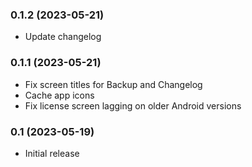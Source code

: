 ### 0.1.2 (2023-05-21)

* Update changelog

### 0.1.1 (2023-05-21)

* Fix screen titles for Backup and Changelog
* Cache app icons
* Fix license screen lagging on older Android versions

### 0.1 (2023-05-19)

* Initial release
